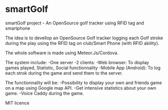 # smartGolf
smartGolf project - An OpenSource golf tracker using RFID tag and smartphone


The idea is to devellop an OpenSource Golf tracker logging each Golf stroke during the play using the RFID tag on club/Smart Phone (with RFID ability).

The whole software is made using Meteor.Js/Cordova.

The system include:
-One server
-2 clients:
    -Web browser: To display games played, Statistic, Social functionnality
    -Mobile App (Android): To log each strok during the game and send them to the server.
    
The functionnality will be:
-Possibility to display your own and friends game on a map using Google map API.
-Get intensive statistics about your own game.
-Voice Caddy during the game.


MIT licence
